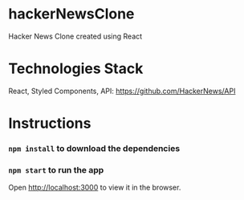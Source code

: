 # hackerNewsClone
Hacker News Clone created using React
# Technologies Stack
React, Styled Components, API: https://github.com/HackerNews/API
# Instructions
### `npm install` to download the dependencies
### `npm start` to run the app
Open [http://localhost:3000](http://localhost:3000) to view it in the browser.


